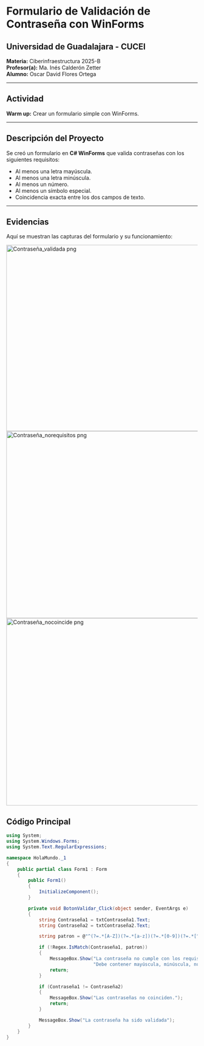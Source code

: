# Formulario de Validación de Contraseña con WinForms

## Universidad de Guadalajara - CUCEI  
**Materia:** Ciberinfraestructura 2025-B  
**Profesor(a):** Ma. Inés Calderón Zetter  
**Alumno:** Oscar David Flores Ortega  

---

## Actividad
**Warm up:** Crear un formulario simple con WinForms.  

---

## Descripción del Proyecto
Se creó un formulario en **C# WinForms** que valida contraseñas con los siguientes requisitos:

- Al menos una letra mayúscula.  
- Al menos una letra minúscula.  
- Al menos un número.  
- Al menos un símbolo especial.  
- Coincidencia exacta entre los dos campos de texto.  

---
## Evidencias

Aquí se muestran las capturas del formulario y su funcionamiento:

<img width="743" height="490" alt="Contraseña_validada png" src="https://github.com/user-attachments/assets/9ff59bc9-42d1-4748-9419-1a2fd1a512ae" />
<img width="897" height="492" alt="Contraseña_norequisitos png" src="https://github.com/user-attachments/assets/d1514d7f-1e79-48e6-b5f3-6a71ea248a05" />
<img width="747" height="493" alt="Contraseña_nocoincide png" src="https://github.com/user-attachments/assets/fadc1602-c8e2-4ea3-84fb-5166eac1881a" />

## Código Principal
```csharp
using System;
using System.Windows.Forms;
using System.Text.RegularExpressions;

namespace HolaMundo._1
{
    public partial class Form1 : Form
    {
        public Form1()
        {
            InitializeComponent();
        }

        private void BotonValidar_Click(object sender, EventArgs e)
        {
            string Contraseña1 = txtContraseña1.Text;
            string Contraseña2 = txtContraseña2.Text;

            string patron = @"^(?=.*[A-Z])(?=.*[a-z])(?=.*[0-9])(?=.*[^a-zA-Z0-9]).+$";

            if (!Regex.IsMatch(Contraseña1, patron))
            {
                MessageBox.Show("La contraseña no cumple con los requisitos:\n" +
                                "Debe contener mayúscula, minúscula, número y símbolo.");
                return;
            }

            if (Contraseña1 != Contraseña2)
            {
                MessageBox.Show("Las contraseñas no coinciden.");
                return;
            }

            MessageBox.Show("La contraseña ha sido validada");
        }
    }
}
